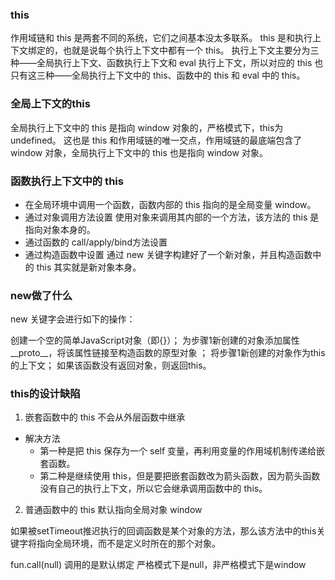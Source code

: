 ### this
作用域链和 this 是两套不同的系统，它们之间基本没太多联系。
this 是和执行上下文绑定的，也就是说每个执行上下文中都有一个 this。
执行上下文主要分为三种——全局执行上下文、函数执行上下文和 eval 执行上下文，所以对应的 this 也只有这三种——全局执行上下文中的 this、函数中的 this 和 eval 中的 this。
### 全局上下文的this
全局执行上下文中的 this 是指向 window 对象的，严格模式下，this为undefined。
这也是 this 和作用域链的唯一交点，作用域链的最底端包含了 window 对象，全局执行上下文中的 this 也是指向 window 对象。
### 函数执行上下文中的 this
- 在全局环境中调用一个函数，函数内部的 this 指向的是全局变量 window。
- 通过对象调用方法设置
使用对象来调用其内部的一个方法，该方法的 this 是指向对象本身的。
- 通过函数的 call/apply/bind方法设置
- 通过构造函数中设置
通过 new 关键字构建好了一个新对象，并且构造函数中的 this 其实就是新对象本身。
### new做了什么
new 关键字会进行如下的操作：

创建一个空的简单JavaScript对象（即{}）；
为步骤1新创建的对象添加属性__proto__，将该属性链接至构造函数的原型对象 ；
将步骤1新创建的对象作为this的上下文；
如果该函数没有返回对象，则返回this。
### this的设计缺陷
1. 嵌套函数中的 this 不会从外层函数中继承
- 解决方法
  + 第一种是把 this 保存为一个 self 变量，再利用变量的作用域机制传递给嵌套函数。
  + 第二种是继续使用 this，但是要把嵌套函数改为箭头函数，因为箭头函数没有自己的执行上下文，所以它会继承调用函数中的 this。
2. 普通函数中的 this 默认指向全局对象 window


如果被setTimeout推迟执行的回调函数是某个对象的方法，那么该方法中的this关键字将指向全局环境，而不是定义时所在的那个对象。


fun.call(null) 调用的是默认绑定
严格模式下是null，非严格模式下是window
